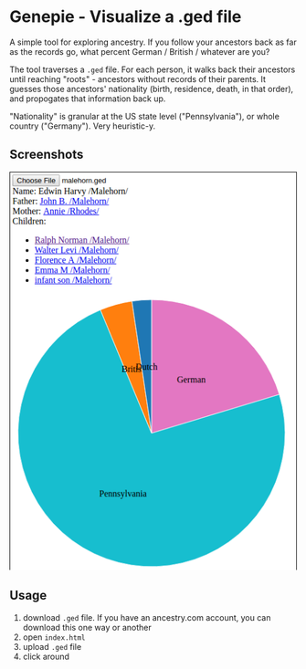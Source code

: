 # Genepie - Visualize a .ged file

A simple tool for exploring ancestry. If you follow your ancestors back
as far as the records go, what percent German / British / whatever are
you?

The tool traverses a `.ged` file. For each person, it walks back their ancestors until reaching "roots" - ancestors without records of their parents. It guesses those ancestors' nationality (birth, residence, death, in that order), and propogates that information back up.

"Nationality" is granular at the US state level ("Pennsylvania"), or whole country ("Germany"). Very heuristic-y.

## Screenshots

![Screenshot](https://github.com/bmalehorn/genepie/raw/master/example.png)

## Usage

1. download `.ged` file. If you have an ancestry.com account, you can download this one way or another
2. open `index.html`
3. upload `.ged` file
4. click around
